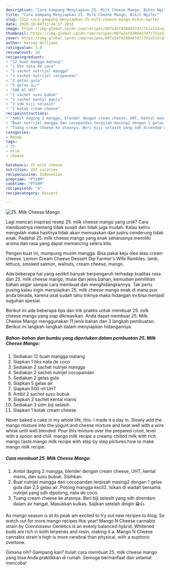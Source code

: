```yaml
---
description: "Cara Gampang Menyiapkan 25. Milk Cheese Mango, Bikin Ngiler"
title: "Cara Gampang Menyiapkan 25. Milk Cheese Mango, Bikin Ngiler"
slug: 2212-cara-gampang-menyiapkan-25-milk-cheese-mango-bikin-ngiler
date: 2020-10-04T13:44:17.201Z
image: https://img-global.cpcdn.com/recipes/007a2efd3884d7d7/751x532cq70/25-milk-cheese-mango-foto-resep-utama.jpg
thumbnail: https://img-global.cpcdn.com/recipes/007a2efd3884d7d7/751x532cq70/25-milk-cheese-mango-foto-resep-utama.jpg
cover: https://img-global.cpcdn.com/recipes/007a2efd3884d7d7/751x532cq70/25-milk-cheese-mango-foto-resep-utama.jpg
author: Harvey Williams
ratingvalue: 3.8
reviewcount: 10
recipeingredient:
- "12 buah mangga matang"
- "1 bks nata de coco"
- "2 sachet nutrijel mangga"
- "2 sachet nutrijel cocopandan"
- "2 gelas gula"
- "5 gelas air"
- "500 ml UHT"
- "2 sachet susu bubuk"
- "2 sachet kental manis"
- "3 sdm biji selasih"
- "1 kotak cream cheese"
recipeinstructions:
- "Ambil daging 2 mangga, blender dengan cream cheese, UHT, kental manis, dan susu bubuk. Sisihkan."
- "Buat nutrijel mangga dan cocopandan terpisah masing2 dengan 1 gelas gula dan 2,5 gelas air. Potong mangga kecil2. Isikan di wadah bersama nutrijel yang sdh dipotong, nata de coco."
- "Tuang cream cheese ke atasnya. Beri biji selasih yang sdh direndam dalam air hangat. Masukkan kulkas. Sajikan setelah dingin 😁👍"
categories:
- Resep
tags:
- 25
- milk
- cheese

katakunci: 25 milk cheese 
nutrition: 267 calories
recipecuisine: Indonesian
preptime: "PT18M"
cooktime: "PT50M"
recipeyield: "4"
recipecategory: Dessert

---
```



![25. Milk Cheese Mango](https://img-global.cpcdn.com/recipes/007a2efd3884d7d7/751x532cq70/25-milk-cheese-mango-foto-resep-utama.jpg)

Lagi mencari inspirasi resep 25. milk cheese mango yang unik? Cara membuatnya memang tidak susah dan tidak juga mudah. Kalau keliru mengolah maka hasilnya tidak akan memuaskan dan justru cenderung tidak enak. Padahal 25. milk cheese mango yang enak seharusnya memiliki aroma dan rasa yang dapat memancing selera kita.

Pengen buat ini, mumpung musim mangga. Bisa pakai keju oles atau cream cheese. Lemon Cream Cheese Dessert Dip Farmer&#39;s Wife Rambles. lamb, lettuce, smoked salmon, walnuts, cream cheese, mango.

Ada beberapa hal yang sedikit banyak berpengaruh terhadap kualitas rasa dari 25. milk cheese mango, mulai dari jenis bahan, kemudian pemilihan bahan segar sampai cara membuat dan menghidangkannya. Tak perlu pusing kalau ingin menyiapkan 25. milk cheese mango enak di mana pun anda berada, karena asal sudah tahu triknya maka hidangan ini bisa menjadi suguhan spesial.


Berikut ini ada beberapa tips dan trik praktis untuk membuat 25. milk cheese mango yang siap dikreasikan. Anda dapat membuat 25. Milk Cheese Mango menggunakan 11 jenis bahan dan 3 langkah pembuatan. Berikut ini langkah-langkah dalam menyiapkan hidangannya.

<!--inarticleads1-->

##### Bahan-bahan dan bumbu yang diperlukan dalam pembuatan 25. Milk Cheese Mango:

1. Sediakan 12 buah mangga matang
1. Siapkan 1 bks nata de coco
1. Sediakan 2 sachet nutrijel mangga
1. Sediakan 2 sachet nutrijel cocopandan
1. Sediakan 2 gelas gula
1. Siapkan 5 gelas air
1. Siapkan 500 ml UHT
1. Ambil 2 sachet susu bubuk
1. Siapkan 2 sachet kental manis
1. Sediakan 3 sdm biji selasih
1. Siapkan 1 kotak cream cheese


Never baked a cake in my whole life, this. I made it a day in. Slowly add the mango mixture into the yogurt and cheese mixture and beat well with a wire whisk until well blended. Pour this mixture over the prepared crust, level with a spoon and chill. mango milk recipe a creamy chilled milk with rich mango taste.mango milk recipe with step by step pictures.how to make mango milk recipe. 

<!--inarticleads2-->

##### Cara membuat 25. Milk Cheese Mango:

1. Ambil daging 2 mangga, blender dengan cream cheese, UHT, kental manis, dan susu bubuk. Sisihkan.
1. Buat nutrijel mangga dan cocopandan terpisah masing2 dengan 1 gelas gula dan 2,5 gelas air. Potong mangga kecil2. Isikan di wadah bersama nutrijel yang sdh dipotong, nata de coco.
1. Tuang cream cheese ke atasnya. Beri biji selasih yang sdh direndam dalam air hangat. Masukkan kulkas. Sajikan setelah dingin 😁👍


As mango season is at its peak am excited to try out new recipes to blog. So watch out for more mango recipes this year! Mango N Cheese cannabis strain by Connoisseur Genetics is an evenly balanced hybrid. Whitened buds are rich in both terpenes and resin, making it a. Mango N Cheese cannabis strain&#39;s high is more cerebral than physical, with a euphoric overtone. 

Gimana nih? Gampang kan? Itulah cara membuat 25. milk cheese mango yang bisa Anda praktikkan di rumah. Semoga bermanfaat dan selamat mencoba!
